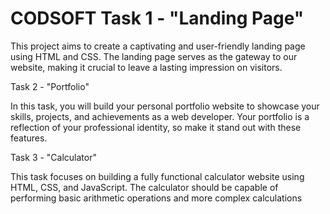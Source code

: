 # CODSOFT Task 1 - "Landing Page"

This project aims to create a captivating and user-friendly landing page using HTML and CSS. The landing page serves as the gateway to our website, making it crucial to leave a lasting impression on visitors.

Task 2 - "Portfolio"

In this task, you will build your personal portfolio website to showcase your skills, projects, and achievements as a web developer. Your portfolio is a reflection of your professional identity, so make it stand out with these features.

Task 3 - "Calculator"

This task focuses on building a fully functional calculator website using HTML, CSS, and JavaScript. The calculator should be capable of performing basic arithmetic operations and more complex calculations
